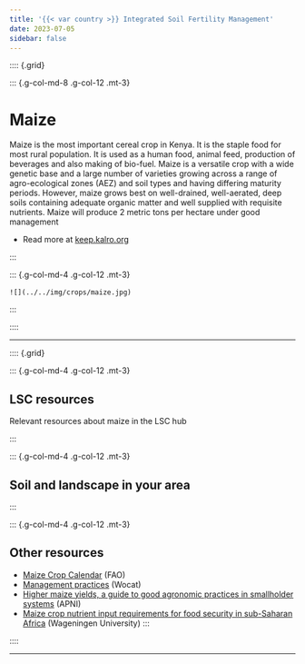 ```yaml
---
title: '{{< var country >}} Integrated Soil Fertility Management'
date: 2023-07-05
sidebar: false
---
```


:::: {.grid}

::: {.g-col-md-8 .g-col-12 .mt-3}

# Maize

Maize is the most important cereal crop in Kenya. It is the staple food for most rural population. It is used as a human food, animal feed, production of beverages and also making of bio-fuel. Maize is a versatile crop with a wide genetic base and a large number of varieties growing across a range of agro-ecological zones (AEZ) and soil types and having differing maturity periods. However, maize grows best on well-drained, well-aerated, deep soils containing adequate organic matter and well supplied with requisite nutrients. Maize will produce 2 metric tons per hectare under good management

- Read more at [keep.kalro.org](https://keep.kalro.org/good-agricultural-practices/Maize)

:::

::: {.g-col-md-4 .g-col-12 .mt-3}

    ![](../../img/crops/maize.jpg)

:::

::::


---

:::: {.grid}

::: {.g-col-md-4 .g-col-12 .mt-3}
## LSC resources

Relevant resources about maize in the LSC hub

:::

::: {.g-col-md-4 .g-col-12 .mt-3}

## Soil and landscape in your area



:::

::: {.g-col-md-4 .g-col-12 .mt-3}
## Other resources

- [Maize Crop Calendar](https://cropcalendar.apps.fao.org/#/home?id=KE&crops=0113) (FAO)
- [Management practices](https://qcat.wocat.net/en/wocat/list/?type=wocat&q=maize&filter__qg_location__country=country_KEN) (Wocat)
- [Higher maize yields, a guide to good agronomic practices in smallholder systems](https://www.apni.net/wp-content/uploads/2020/12/Higher-Maize-Yield-0720.pdf) (APNI)
- [Maize crop nutrient input requirements for food security in sub-Saharan Africa](https://doi.org/10.1016/j.gfs.2019.02.001) (Wageningen University)
:::

::::

---

<script src="https://giscus.app/client.js"
      data-repo="{{< var giscus-repo >}}"
      data-repo-id="{{< var giscus-repo-id >}}"
      data-category="{{< var giscus-cat >}}"
      data-category-id="{{< var giscus-cat-id >}}"
      data-mapping="title"
      data-strict="0"
      data-reactions-enabled="0"
      data-emit-metadata="0"
      data-input-position="bottom"
      data-theme="noborder_light"
      data-lang="en"
      data-loading="lazy"
      crossorigin="anonymous"
      async></script>

<style>
#title-block-header { display:none; }
</style>
